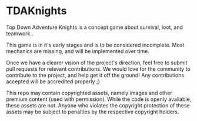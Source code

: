 # TDAKnights
Top Down Adventure Knights is a concept game about survival, loot, and teamwork..


This game is in it's early stages and is to be considered incomplete. Most mechanics are missing, and will be implemented over time.


Once we have a clearer vision of the project's direction, feel free to submit pull requests for relevant contributions. We would love for the community to contribute to the project, and help get it off the ground! Any contributions accepted will be accredited properly ;)


This repo may contain copyrighted assets, namely images and other premium content (used with permission). While the code is openly available, these assets are not. Anyone who violates the copyright protection of these assets may be subject to penalties by the respective copyright holders.
